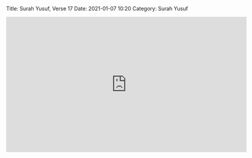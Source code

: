 Title: Surah Yusuf, Verse 17
Date: 2021-01-07 10:20
Category: Surah Yusuf


<iframe width="650" height="366" src="https://www.youtube.com/embed/fOflhzeFVIA" title="YouTube video player" frameborder="0" allow="accelerometer; autoplay; clipboard-write; encrypted-media; gyroscope; picture-in-picture" allowfullscreen></iframe>